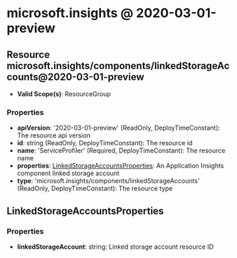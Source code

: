 # microsoft.insights @ 2020-03-01-preview

## Resource microsoft.insights/components/linkedStorageAccounts@2020-03-01-preview
* **Valid Scope(s)**: ResourceGroup
### Properties
* **apiVersion**: '2020-03-01-preview' (ReadOnly, DeployTimeConstant): The resource api version
* **id**: string (ReadOnly, DeployTimeConstant): The resource id
* **name**: 'ServiceProfiler' (Required, DeployTimeConstant): The resource name
* **properties**: [LinkedStorageAccountsProperties](#linkedstorageaccountsproperties): An Application Insights component linked storage account
* **type**: 'microsoft.insights/components/linkedStorageAccounts' (ReadOnly, DeployTimeConstant): The resource type

## LinkedStorageAccountsProperties
### Properties
* **linkedStorageAccount**: string: Linked storage account resource ID

